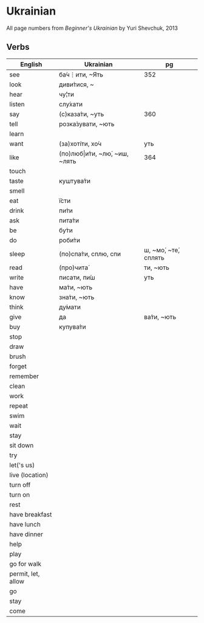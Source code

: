 Ukrainian
=========

All page numbers from _Beginner's Ukrainian_ by Yuri Shevchuk, 2013

Verbs
-----

| English                 | Ukrainian                            | pg  |
| ----------------------- | ------------------------------------ | ----|
| see                     | ба́ч⋮ити, ~Ять                        | 352 |
| look                    | диви́тися, ~                          |     |
| hear                    | чу́¦ти                                |     |
| listen                  | слу́хати                              |     |
| say                     | (с)каза́ти, ~уть                      | 360 |
| tell                    | розка́зувати, ~ють                    |     |
| learn                   | 
| want                    | (за)хоті́ти, хо́ч|уть                  | 385 |
| like                    | (по)люб\|и́ти, ~лю́, ~иш, ~лять         | 364 |
| touch                   | 
| taste                   | куштува́ти                            |     |
| smell                   |
| eat                     | ї́сти
| drink                   | пи́ти
| ask                     | пита́ти
| be                      | бу́ти
| do                      | роби́ти
| sleep                   | (по)спа́ти, сплю, спи|ш, ~мо́, ~те́, сплять | 379 |
| read                    | (про)чита́|ти, ~ють                   | 386 | 
| write                   | писати, пи́ш|уть                      |     |
| have                    | ма́ти, ~ють
| know                    | зна́ти, ~ють
| think                   | ду́мати
| give                    | да|ва́ти, ~ють                        | 353 |
| buy                     | купува́ти
| stop
| draw
| brush
| forget
| remember
| clean
| work
| repeat
| swim
| wait
| stay
| sit down
| try
| let('s us)
| live (location)
| turn off
| turn on
| rest
| have breakfast
| have lunch
| have dinner
| help
| play
| go for walk
| permit, let, allow
| go
| stay
| come

